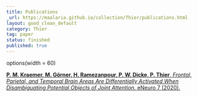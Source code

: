 ```yaml
---
title: Publications
_url: https://maalaria.github.io/collection/Thier/publications.html
layout: good_clean_default
category: Thier
tag: paper
status: finished
published: true
---
```


options(width = 60)

[<b>P. M. Kraemer, M. Görner, H. Ramezanpour, P. W. Dicke, P. Thier</b>, <i>Frontal, Parietal, and Temporal Brain Areas Are Differentially Activated When Disambiguating Potential Objects of Joint Attention.</i> eNeuro 7 (2020).](./src/ENEURO.0437-19.2020.full.pdf)

